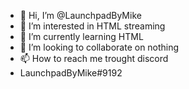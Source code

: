- 👋 Hi, I’m @LaunchpadByMike
- 👀 I’m interested in HTML streaming
- 🌱 I’m currently learning HTML
- 💞️ I’m looking to collaborate on nothing
- 📫 How to reach me trought discord
- LaunchpadByMike#9192

<!---
LaunchpadByMike/LaunchpadByMike is a ✨ special ✨ repository because its `README.md` (this file) appears on your GitHub profile.
You can click the Preview link to take a look at your changes.
--->
